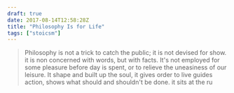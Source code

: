 ```yaml
--- 
draft: true
date: 2017-08-14T12:58:28Z
title: "Philosophy Is for Life"
tags: ["stoicsm"]
---
```


>Philosophy is not a trick to catch the public; it is not devised for show. it is non concerned with
words, but with facts. It's not employed for some pleasure before day is spent, or to relieve the
uneasiness of our leisure. It shape and built up the soul, it gives order to live guides action,
shows what should and shouldn't be done. it sits at the ru
